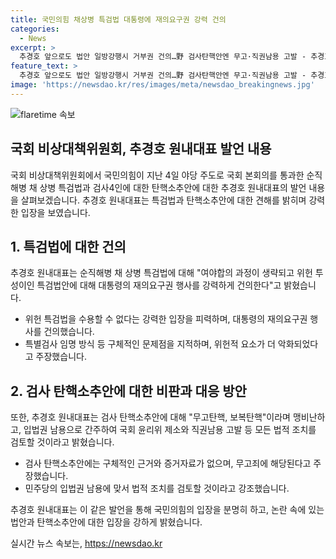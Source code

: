 ```yaml
---
title: 국민의힘 채상병 특검법 대통령에 재의요구권 강력 건의
categories:
  - News
excerpt: >
  추경호 앞으로도 법안 일방강행시 거부권 건의…野 검사탄핵안엔 무고·직권남용 고발 - 추경호는 4일 국회 본회의를 통과한 순직해병 채 상병 특검법에 재의요구권 행사를 건의하며 검사탄핵안에 대한 직권남용 고발을 고려할 것이라고 밝혔다.  - 그는 특검법의 위헌적 특징을 지적하고, 무고탄핵과 직권남용에 대해 비판했으며, 민주당의 일방적인 강행처리를 거부하고 대통령에게 재의요구를 강력하게 건의했다.  - 추 대표는 민주당의 탄핵안 발의 의원에 대한 국회 윤리위 제소와 직권남용 고발 등 법적 조치를 검토할 것이라고 밝혔다.
feature_text: >
  추경호 앞으로도 법안 일방강행시 거부권 건의…野 검사탄핵안엔 무고·직권남용 고발 - 추경호는 4일 국회 본회의를 통과한 순직해병 채 상병 특검법에 재의요구권 행사를 건의하며 검사탄핵안에 대한 직권남용 고발을 고려할 것이라고 밝혔다.  - 그는 특검법의 위헌적 특징을 지적하고, 무고탄핵과 직권남용에 대해 비판했으며, 민주당의 일방적인 강행처리를 거부하고 대통령에게 재의요구를 강력하게 건의했다.  - 추 대표는 민주당의 탄핵안 발의 의원에 대한 국회 윤리위 제소와 직권남용 고발 등 법적 조치를 검토할 것이라고 밝혔다.
image: 'https://newsdao.kr/res/images/meta/newsdao_breakingnews.jpg'
---
```


<p><img src="https://newsdao.kr/res/images/meta/newsdao_breakingnews.jpg" alt="flaretime 속보" /></p>

<h2>국회 비상대책위원회, 추경호 원내대표 발언 내용</h2>

<p data-ke-size="size16">국회 비상대책위원회에서 국민의힘이 지난 4일 야당 주도로 국회 본회의를 통과한 순직해병 채 상병 특검법과 검사4인에 대한 탄핵소추안에 대한 추경호 원내대표의 발언 내용을 살펴보겠습니다. 추경호 원내대표는 특검법과 탄핵소추안에 대한 견해를 밝히며 강력한 입장을 보였습니다.</p>

<h2 data-ke-size="size26">1. 특검법에 대한 건의</h2>

<p data-ke-size="size16">추경호 원내대표는 순직해병 채 상병 특검법에 대해 "여야합의 과정이 생략되고 위헌 투성이인 특검법안에 대해 대통령의 재의요구권 행사를 강력하게 건의한다"고 밝혔습니다.</p>

<ul>
  <li>위헌 특검법을 수용할 수 없다는 강력한 입장을 피력하며, 대통령의 재의요구권 행사를 건의했습니다.</li>
  <li>특별검사 임명 방식 등 구체적인 문제점을 지적하며, 위헌적 요소가 더 악화되었다고 주장했습니다.</li>
</ul>

<h2 data-ke-size="size26">2. 검사 탄핵소추안에 대한 비판과 대응 방안</h2>

<p data-ke-size="size16">또한, 추경호 원내대표는 검사 탄핵소추안에 대해 "무고탄핵, 보복탄핵"이라며 맹비난하고, 입법권 남용으로 간주하여 국회 윤리위 제소와 직권남용 고발 등 모든 법적 조치를 검토할 것이라고 밝혔습니다.</p>

<ul>
  <li>검사 탄핵소추안에는 구체적인 근거와 증거자료가 없으며, 무고죄에 해당된다고 주장했습니다.</li>
  <li>민주당의 입법권 남용에 맞서 법적 조치를 검토할 것이라고 강조했습니다.</li>
</ul>

<p data-ke-size="size16">추경호 원내대표는 이 같은 발언을 통해 국민의힘의 입장을 분명히 하고, 논란 속에 있는 법안과 탄핵소추안에 대한 입장을 강하게 밝혔습니다.</p>
실시간 뉴스 속보는, <a href="https://newsdao.kr" rel="dofollow">https://newsdao.kr</a>


